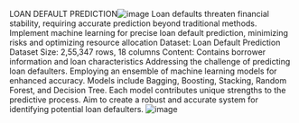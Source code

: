 LOAN DEFAULT PREDICTION![image](https://github.com/sivaprathish/Loan-Default-Prediction/assets/108066641/288c4456-69a0-438f-ba98-75d81405372a)
Loan defaults threaten financial stability, requiring accurate prediction beyond traditional methods.
Implement machine learning for precise loan default prediction, minimizing risks and optimizing resource allocation
Dataset: Loan Default Prediction
Dataset Size:  2,55,347 rows, 18 columns
Content: Contains borrower information and loan characteristics
Addressing the challenge of predicting loan defaulters.
Employing an ensemble of machine learning models for enhanced accuracy.
Models include Bagging, Boosting, Stacking, Random Forest, and Decision Tree.
Each model contributes unique strengths to the predictive process.
Aim to create a robust and accurate system for identifying potential loan defaulters.
![image](https://github.com/sivaprathish/Loan-Default-Prediction/assets/108066641/167f95b0-9f71-4c8c-91a0-4987c18c8ed2)


